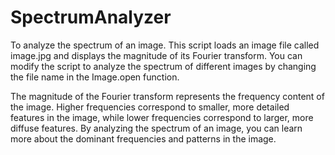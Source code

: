 # SpectrumAnalyzer
To analyze the spectrum of an image.
This script loads an image file called image.jpg and displays the magnitude of its Fourier transform. You can modify the script to analyze the spectrum of different images by changing the file name in the Image.open function.

The magnitude of the Fourier transform represents the frequency content of the image. Higher frequencies correspond to smaller, more detailed features in the image, while lower frequencies correspond to larger, more diffuse features. By analyzing the spectrum of an image, you can learn more about the dominant frequencies and patterns in the image.
